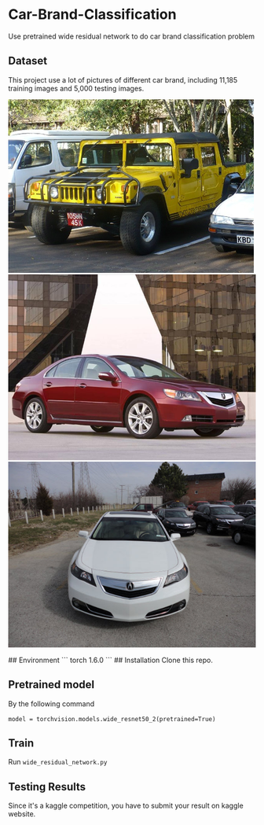 # Car-Brand-Classification
Use pretrained wide residual network to do car brand classification problem
## Dataset
This project use a lot of pictures of different car brand, including 11,185 training images and 5,000 testing images.
<p>
  
  <img src='000074.jpg'>  
  <img src='000099.jpg'>
  <img src='000160.jpg'>
  
</p>
## Environment
```
torch 1.6.0
```
## Installation
Clone this repo.
  
  
## Pretrained model
 By the following command
 ```
 model = torchvision.models.wide_resnet50_2(pretrained=True)
 ```
## Train
Run ```wide_residual_network.py```
## Testing Results
Since it's a kaggle competition, you have to submit your result on kaggle website.
  
